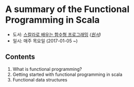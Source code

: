 A summary of the Functional Programming in Scala
================================================
- 도서: [스칼라로 배우는 함수형 프로그래밍](http://www.yes24.com/24/Goods/16969986) *([원서](http://www.yes24.com/24/Goods/8522959))*
- 일시: 매주 목요일 (2017-01-05 ~)

Contents
--------
1. What is functional programming?
2. Getting started with functional programming in scala
3. Functional data structures
